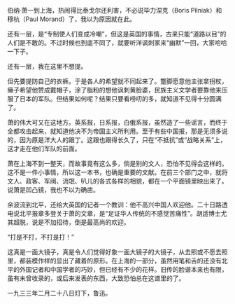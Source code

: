 伯纳·萧一到上海，热闹得比泰戈尔还利害，不必说毕力涅克（Boris Pilniak）和穆杭（Paul Morand）了，我以为原因就在此。

还有一层，是“专制使人们变成冷嘲”，但这是英国的事情，古来只能“道路以目”的人们是不敢的。不过时候也到底不同了，就要听洋讽刺家来“幽默”一回，大家哈哈一下子。

还有一层，我在这里不想提。

但先要提防自己的衣裤。于是各人的希望就不同起来了。蹩脚愿意他主张拿拐杖，癞子希望他赞成戴帽子，涂了脂粉的想他讽刺黄脸婆，民族主义文学者要靠他来压服了日本的军队。但结果如何呢？结果只要看唠叨的多，就知道不见得十分圆满了。

萧的伟大可又在这地方。英系报，日系报，白俄系报，虽然造了一些谣言，而终于全都攻击起来，就知道他决不为帝国主义所利用。至于有些中国报，那是无须多说的，因为原是洋大人的跟丁。这跟也跟得长久了，只在“不抵抗”或“战略关系”上，这才走在他们军队的前面。

萧在上海不到一整天，而故事竟有这么多，倘是别的文人，恐怕不见得会这样的。这不是一件小事情，所以这一本书，也确是重要的文献。在前三个部门之中，就将文人、政客、军阀、流氓、叭儿的各式各样的相貌，都在一个平面镜里映出来了。说萧是凹凸镜，我也不以为确凿。

余波流到北平，还给大英国的记者一个教训：他不高兴中国人欢迎他。二十日路透电说北平报章多登关于萧的文章，是“足证华人传统的不感觉苦痛性”。胡适博士尤其超脱，说是不加招待，倒是最高尚的欢迎。

“打是不打，不打是打！”

这真是一面大镜子，真是令人们觉得好象一面大镜子的大镜子，从去照或不愿去照里，都装模作样的显出了藏着的原形。在上海的一部分，虽然用笔和舌的还没有北平的外国记者和中国学者的巧妙，但已经有不少的花样。旧传的脸谱本来也有限，虽有未曾收录的，或后来发表的东西，大致恐怕总在这谱里的了。

一九三三年二月二十八日灯下，鲁迅。